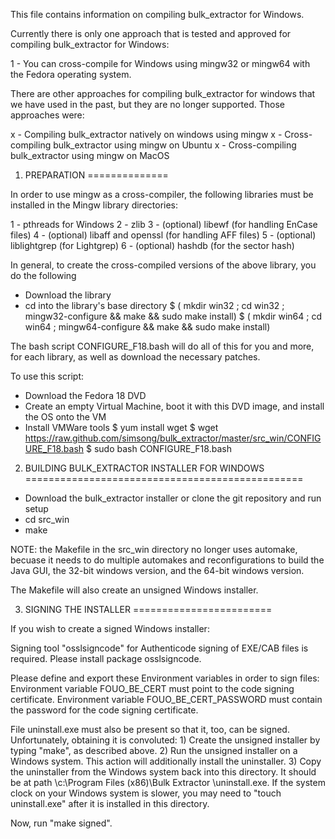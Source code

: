 This file contains information on compiling bulk_extractor for Windows.

Currently there is only one approach that is tested and approved for compiling bulk_extractor for Windows:

  1 - You can cross-compile for Windows using mingw32 or mingw64 with
  the Fedora operating system.

There are other approaches for compiling bulk_extractor for windows
that we have used in the past, but they are no longer supported. Those
approaches were:

  x - Compiling bulk_extractor natively on windows using mingw
  x - Cross-compiling bulk_extractor using mingw on Ubuntu
  x - Cross-compiling bulk_extractor using mingw on MacOS



1. PREPARATION
==============

In order to use mingw as a cross-compiler, the following libraries
must be installed in the Mingw library directories:

  1 - pthreads for Windows
  2 - zlib
  3 - (optional) libewf (for handling EnCase files)
  4 - (optional) libaff and openssl (for handling AFF files) 
  5 - (optional) liblightgrep (for Lightgrep)
  6 - (optional) hashdb (for the sector hash)

In general, to create the cross-compiled versions of the above
library, you do the following

  - Download the library
  - cd into the library's base directory
  $ ( mkdir win32 ; cd win32 ; mingw32-configure && make && sudo make install)
  $ ( mkdir win64 ; cd win64 ; mingw64-configure && make && sudo make install)

The bash script CONFIGURE_F18.bash will do all of this for you and
more, for each library, as well as download the necessary patches.

To use this script:

 - Download the Fedora 18 DVD
 - Create an empty Virtual Machine, boot it with this DVD image, and
   install the OS onto the VM
 - Install VMWare tools
 $ yum install wget
 $ wget https://raw.github.com/simsong/bulk_extractor/master/src_win/CONFIGURE_F18.bash
 $ sudo bash CONFIGURE_F18.bash
  
2. BUILDING BULK_EXTRACTOR INSTALLER FOR WINDOWS
================================================

 - Download the bulk_extractor installer or clone the git repository and run setup
 - cd src_win
 - make

NOTE: the Makefile in the src_win directory no longer uses automake,
becuase it needs to do multiple automakes and reconfigurations to
build the Java GUI, the 32-bit windows version, and the 64-bit windows version.

The Makefile will also create an unsigned Windows installer.



3. SIGNING THE INSTALLER
========================

If you wish to create a signed Windows installer:

Signing tool "osslsigncode" for Authenticode signing of EXE/CAB files is required.
Please install package osslsigncode.

Please define and export these Environment variables in order to sign files:
Environment variable FOUO_BE_CERT must point to the code signing certificate.
Environment variable FOUO_BE_CERT_PASSWORD must contain the password for the code signing certificate.

File uninstall.exe must also be present so that it, too, can be signed.
Unfortunately, obtaining it is convoluted:
    1) Create the unsigned installer by typing "make", as described above.
    2) Run the unsigned installer on a Windows system.  This action will
       additionally install the uninstaller.
    3) Copy the uninstaller from the Windows system back into this directory.
       It should be at path \c:\Program Files (x86)\Bulk Extractor <version>\uninstall.exe.
If the system clock on your Windows system is slower, you may need to "touch uninstall.exe"
after it is installed in this directory.

Now, run "make signed".

